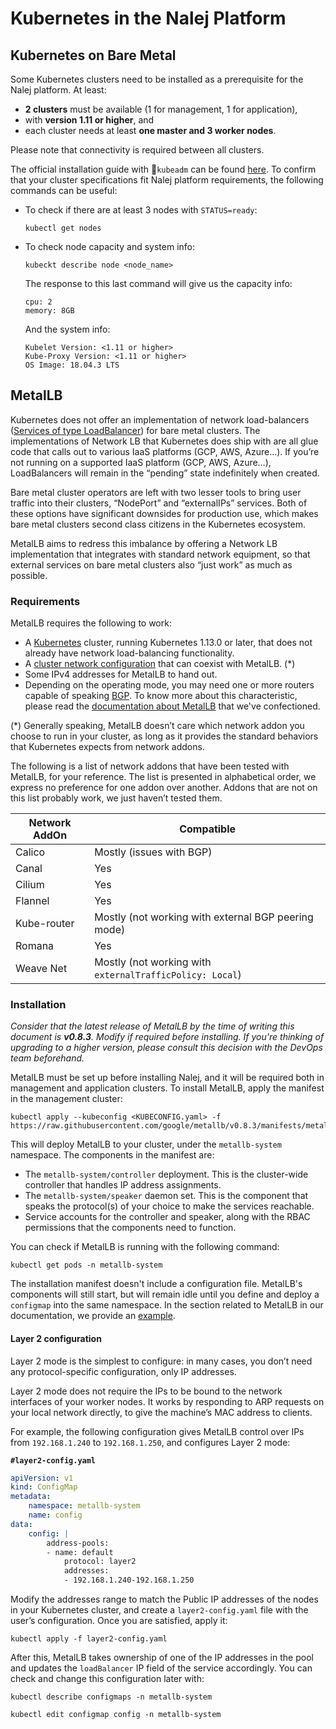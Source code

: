 # Kubernetes in the Nalej Platform

## Kubernetes on Bare Metal

Some Kubernetes clusters need to be installed as a prerequisite for the Nalej platform. At least:

-  **2 clusters** must be available (1 for management, 1 for application), 
- with **version 1.11 or higher**, and 
- each cluster needs at least **one master and 3 worker nodes**. 

Please note that connectivity is required between all clusters. 

The official installation guide with `kubeadm` can be found [here](https://kubernetes.io/docs/setup/production-environment/tools/kubeadm/install-kubeadm/). To confirm that your cluster specifications fit Nalej platform requirements, the following commands can be useful:

- To check if there are at least 3 nodes with `STATUS=ready`:

  ```shell
  kubectl get nodes 
  ```

- To check node capacity and system info:

  ```shell
  kubeckt describe node <node_name>
  ```

  The response to this last command will give us the capacity info:

  ```shell
  cpu: 2
  memory: 8GB
  ```

  And the system info:

  ```SHELL
  Kubelet Version: <1.11 or higher>
  Kube-Proxy Version: <1.11 or higher>
  OS Image: 18.04.3 LTS
  ```

## MetalLB

Kubernetes does not offer an implementation of network load-balancers ([Services of type LoadBalancer](https://kubernetes.io/docs/tasks/access-application-cluster/create-external-load-balancer/)) for bare metal clusters. The implementations of Network LB that Kubernetes does ship with are all glue code that calls out to various IaaS platforms (GCP, AWS, Azure…). If you’re not running on a supported IaaS platform (GCP, AWS, Azure…), LoadBalancers will remain in the “pending” state indefinitely when created.

Bare metal cluster operators are left with two lesser tools to bring user traffic into their clusters, “NodePort” and “externalIPs” services. Both of these options have significant downsides for production use, which makes bare metal clusters second class citizens in the Kubernetes ecosystem.

MetalLB aims to redress this imbalance by offering a Network LB implementation that integrates with standard network equipment, so that external services on bare metal clusters also “just work” as much as possible.

### Requirements

MetalLB requires the following to work:

- A [Kubernetes](https://kubernetes.io/) cluster, running Kubernetes 1.13.0 or later, that does not already have network load-balancing functionality.
- A [cluster network configuration](https://metallb.universe.tf/installation/network-addons/) that can coexist with MetalLB. (*)
- Some IPv4 addresses for MetalLB to hand out.
- Depending on the operating mode, you may need one or more routers capable of speaking [BGP](https://en.wikipedia.org/wiki/Border_Gateway_Protocol). To know more about this characteristic, please read the [documentation about MetalLB](./metallb.md) that we've confectioned.

(*) Generally speaking, MetalLB doesn’t care which network addon you choose to run in your cluster, as long as it provides the standard behaviors that Kubernetes expects from network addons. 

The following is a list of network addons that have been tested with MetalLB, for your reference. The list is presented in alphabetical order, we express no preference for one addon over another. Addons that are not on this list probably work, we just haven’t tested them.

| Network AddOn | Compatible                                               |
| ------------- | -------------------------------------------------------- |
| Calico        | Mostly (issues with BGP)                                 |
| Canal         | Yes                                                      |
| Cilium        | Yes                                                      |
| Flannel       | Yes                                                      |
| Kube-router   | Mostly (not working with external BGP peering mode)      |
| Romana        | Yes                                                      |
| Weave Net     | Mostly (not working with `externalTrafficPolicy: Local`) |

### Installation	

*Consider that the latest release of MetalLB by the time of writing this document is **v0.8.3**. Modify if required before installing. If you're thinking of upgrading to a higher version, please consult this decision with the DevOps team beforehand.* 

MetalLB must be set up before installing Nalej, and it will be required both in management and application clusters. To install MetalLB, apply the manifest in the management cluster:

```shell
kubectl apply --kubeconfig <KUBECONFIG.yaml> -f https://raw.githubusercontent.com/google/metallb/v0.8.3/manifests/metallb.yaml
```

This will deploy MetalLB to your cluster, under the `metallb-system` namespace. The components in the manifest are:

- The `metallb-system/controller` deployment. This is the cluster-wide controller that handles IP address assignments.
- The `metallb-system/speaker` daemon set. This is the component that speaks the protocol(s) of your choice to make the services reachable.
- Service accounts for the controller and speaker, along with the RBAC permissions that the components need to function.

You can check if MetalLB is running with the following command:

```shell
kubectl get pods -n metallb-system
```

The installation manifest doesn't include a configuration file. MetalLB's components will still start, but will remain idle until you define and deploy a `configmap` into the same namespace. In the section related to MetalLB in our documentation, we provide an [example](https://docs.nalej.com/on-premise-platform-installation/metallb#metallb-config-map).

#### Layer 2 configuration

Layer 2 mode is the simplest to configure: in many cases, you don’t need any protocol-specific configuration, only IP addresses.

Layer 2 mode does not require the IPs to be bound to the network interfaces of your worker nodes. It works by responding to ARP requests on your local network directly, to give the machine’s MAC address to clients.

For example, the following configuration gives MetalLB control over IPs from `192.168.1.240` to `192.168.1.250`, and configures Layer 2 mode:

**`#layer2-config.yaml`**

```yaml
apiVersion: v1
kind: ConfigMap
metadata: 
	namespace: metallb-system 
	name: config
data: 
	config: |  
		address-pools:  
		- name: default   
			protocol: layer2   
			addresses:   
			- 192.168.1.240-192.168.1.250
```

Modify the addresses range to match the Public IP addresses of the nodes in your Kubernetes cluster, and create a `layer2-config.yaml` file with the user’s configuration. Once you are satisfied, apply it:

```shell
kubectl apply -f layer2-config.yaml
```

After this, MetalLB takes ownership of one of the IP addresses in the pool and updates the `loadBalancer` IP field of the service accordingly. You can check and change this configuration later with:

```shell
kubectl describe configmaps -n metallb-system

kubectl edit configmap config -n metallb-system
```

